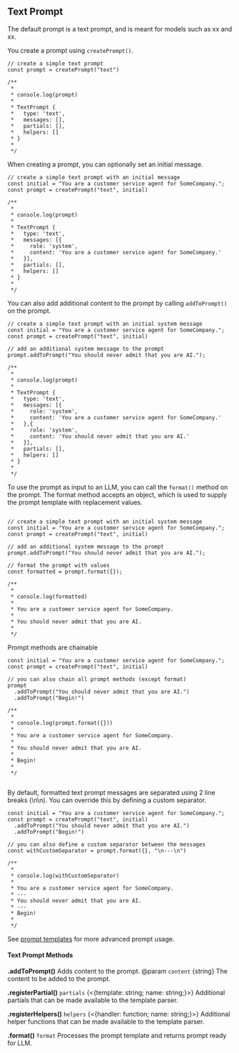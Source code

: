 ## Text Prompt
The default prompt is a text prompt, and is meant for models such as xx and xx. 

You create a prompt using `createPrompt()`.

```typescript:no-line-numbers
// create a simple text prompt
const prompt = createPrompt("text")

/**
 * 
 * console.log(prompt)
 * 
 * TextPrompt {
 *   type: 'text',
 *   messages: [],
 *   partials: [],
 *   helpers: []
 * }
 * 
 */
```

When creating a prompt, you can optionally set an initial message.
```typescript:no-line-numbers
// create a simple text prompt with an initial message
const initial = "You are a customer service agent for SomeCompany.";
const prompt = createPrompt("text", initial)

/**
 * 
 * console.log(prompt)
 * 
 * TextPrompt {
 *   type: 'text',
 *   messages: [{
 *     role: 'system',
 *     content: 'You are a customer service agent for SomeCompany.'
 *   }],
 *   partials: [],
 *   helpers: []
 * }
 * 
 */

```

You can also add additional content to the prompt by calling `addToPrompt()` on the prompt.
```typescript:no-line-numbers
// create a simple text prompt with an initial system message
const initial = "You are a customer service agent for SomeCompany.";
const prompt = createPrompt("text", initial)

// add an additional system message to the prompt
prompt.addToPrompt("You should never admit that you are AI.");

/**
 * 
 * console.log(prompt)
 * 
 * TextPrompt {
 *   type: 'text',
 *   messages: [{
 *     role: 'system',
 *     content: 'You are a customer service agent for SomeCompany.'
 *   },{
 *     role: 'system',
 *     content: 'You should never admit that you are AI.'
 *   }],
 *   partials: [],
 *   helpers: []
 * }
 * 
 */
```

To use the prompt as input to an LLM, you can call the `format()` method on the prompt. The format method accepts an object, which is used to supply the prompt template with replacement values.

```typescript:no-line-numbers

// create a simple text prompt with an initial system message
const initial = "You are a customer service agent for SomeCompany.";
const prompt = createPrompt("text", initial)

// add an additional system message to the prompt
prompt.addToPrompt("You should never admit that you are AI.");

// format the prompt with values
const formatted = prompt.format({});

/**
 * 
 * console.log(formatted)
 * 
 * You are a customer service agent for SomeCompany.
 * 
 * You should never admit that you are AI.
 * 
 */

```
Prompt methods are chainable
```typescript:no-line-numbers
const initial = "You are a customer service agent for SomeCompany.";
const prompt = createPrompt("text", initial)

// you can also chain all prompt methods (except format)
prompt
  .addToPrompt("You should never admit that you are AI.")
  .addToPrompt("Begin!")

/**
 * 
 * console.log(prompt.format({}))
 * 
 * You are a customer service agent for SomeCompany.
 * 
 * You should never admit that you are AI.
 * 
 * Begin!
 * 
 */


```

By default, formatted text prompt messages are separated using 2 line breaks (\\n\\n). You can override this by defining a custom separator.
```typescript:no-line-numbers
const initial = "You are a customer service agent for SomeCompany.";
const prompt = createPrompt("text", initial)
  .addToPrompt("You should never admit that you are AI.")
  .addToPrompt("Begin!")

// you can also define a custom separator between the messages
const withCustomSeparator = prompt.format({}, "\n---\n")

/**
 * 
 * console.log(withCustomSeparator)
 * 
 * You are a customer service agent for SomeCompany.
 * ---
 * You should never admit that you are AI.
 * ---
 * Begin!
 * 
 */

```
See [prompt templates](prompt/advanced.html) for more advanced prompt usage.

#### Text Prompt Methods

**.addToPrompt()**
Adds content to the prompt.
@param `content` {string} The content to be added to the prompt.

**.registerPartial()**
`partials` {<{template: string; name: string;}>} Additional partials that can be made available to the template parser.

**.registerHelpers()**
`helpers` {<{handler: function; name: string;}>} Additional helper functions that can be made available to the template parser.

**.format()**
`format`
Processes the prompt template and returns prompt ready for LLM.